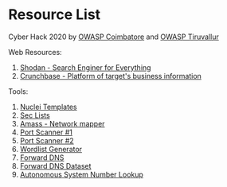 # Resource List
Cyber Hack 2020 by [OWASP Coimbatore](https://github.com/OWASP/www-chapter-coimbatore) and [OWASP Tiruvallur](https://github.com/OWASP/www-chapter-tiruvallur)

Web Resources:

1. [Shodan - Search Enginer for Everything](shodan.io)
2. [Crunchbase - Platform of target's business information](crunchbase.com)

Tools:

1. [Nuclei Templates](https://github.com/projectdiscovery/nuclei-templates)
2. [Sec Lists](https://github.com/danielmiessler/SecLists)
3. [Amass - Network mapper](https://github.com/OWASP/Amass)
4. [Port Scanner #1](https://github.com/projectdiscovery/naabu)
5. [Port Scanner #2](https://github.com/robertdavidgraham/masscan)
6. [Wordlist Generator](https://github.com/pentester-io/commonspeak)
7. [Forward DNS](https://github.com/jimen0/fdns)
8. [Forward DNS Dataset](https://opendata.rapid7.com/sonar.fdns_v2/)
9. [Autonomous System Number Lookup](https://github.com/yassineaboukir/Asnlookup)




